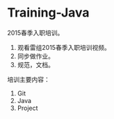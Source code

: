 # Training-Java
2015春季入职培训。

1. 观看雷组2015春季入职培训视频。
2. 同步做作业。
3. 规范，文档。

培训主要内容：

1. Git    
2. Java    
3. Project    

